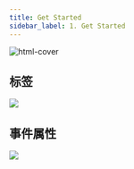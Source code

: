 ```yaml
---
title: Get Started
sidebar_label: 1. Get Started
---
```


<Img src='https://cosmos-x.oss-cn-hangzhou.aliyuncs.com/html-cover.jpg' alt='html-cover'/>

## 标签

<img src='https://cosmos-x.oss-cn-hangzhou.aliyuncs.com/EaIUDU.jpg'/>

## 事件属性

<img src='https://cosmos-x.oss-cn-hangzhou.aliyuncs.com/YJsbap.jpg'/>

